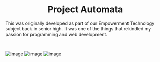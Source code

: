 <div align="center">
  
# Project Automata
  
</div>

This was originally developed as part of our Empowerment Technology subject back in senior high. It was one of the things that rekindled my passion for programming and web development.

<br> 

![image](https://github.com/alliyah95/project-automata/assets/74038500/540d8661-1f88-4e5a-87c0-e9a0aa688448)
![image](https://github.com/alliyah95/project-automata/assets/74038500/c158229a-37df-4ce2-829b-da8c6f1fadbf)
![image](https://github.com/alliyah95/project-automata/assets/74038500/db61fbb8-64d8-4065-bbe9-3efa4c629889)
